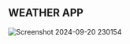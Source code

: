 ## WEATHER APP


![Screenshot 2024-09-20 230154](https://github.com/user-attachments/assets/e1795d25-fe4e-4389-bebf-d2e7693a137a)
